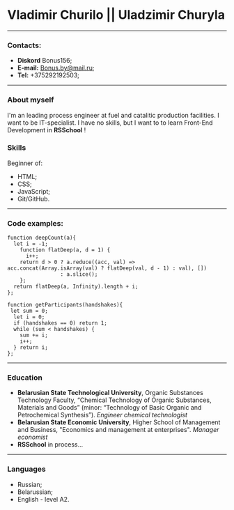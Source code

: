 # Vladimir Churilo  ||  Uladzimir Churyla

******************

### Contacts:
+ **Diskord** Bonus156;
+ **E-mail:** Bonus.by@mail.ru;
+ **Tel:** +375292192503;

-------------------

### About myself
I'm an leading process engineer at fuel and catalitic production facilities. I want to be IT-specialist. I have no skills, but I want to to learn Front-End Development in **RSSchool** !

### Skills

Beginner of:
- HTML;
- CSS;
- JavaScript;
- Git/GitHub.

------------------
### Code examples:
```
function deepCount(a){
  let i = -1; 
    function flatDeep(a, d = 1) {
      i++;
    return d > 0 ? a.reduce((acc, val) => acc.concat(Array.isArray(val) ? flatDeep(val, d - 1) : val), [])
                 : a.slice();
    };
  return flatDeep(a, Infinity).length + i;
};
```
```
function getParticipants(handshakes){
 let sum = 0;
  let i = 0;
  if (handshakes == 0) return 1;
  while (sum < handshakes) {
    sum += i;
    i++;
  } return i;
};
```
-------------------
### Education

- **Belarusian State Technological University**, Organic Substances Technology Faculty, “Chemical Technology of Organic Substances, Materials and Goods” (minor: “Technology of Basic Organic and Petrochemical Synthesis”). *Engineer chemical technologist*
- **Belarusian State Economic University**, Higher School of Management and Business, "Economics and management at enterprises". *Manager economist*
- **RSSchool** in process...
-------------------
### Languages
- Russian;
- Belarussian;
- English - level A2.
